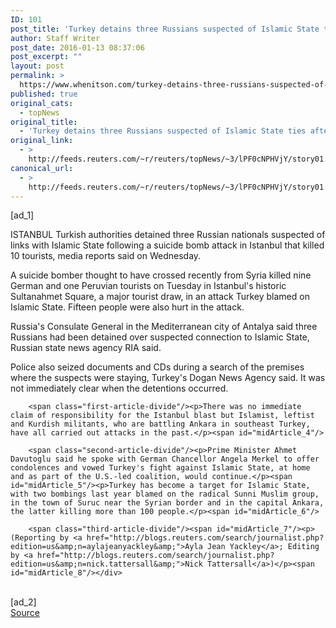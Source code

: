 ```yaml
---
ID: 101
post_title: 'Turkey detains three Russians suspected of Islamic State ties after Istanbul bomb: media'
author: Staff Writer
post_date: 2016-01-13 08:37:06
post_excerpt: ""
layout: post
permalink: >
  https://www.whenitson.com/turkey-detains-three-russians-suspected-of-islamic-state-ties-after-istanbul-bomb-media/
published: true
original_cats:
  - topNews
original_title:
  - 'Turkey detains three Russians suspected of Islamic State ties after Istanbul bomb: media'
original_link:
  - >
    http://feeds.reuters.com/~r/reuters/topNews/~3/lPF0cNPHVjY/story01.htm
canonical_url:
  - >
    http://feeds.reuters.com/~r/reuters/topNews/~3/lPF0cNPHVjY/story01.htm
---
```

 [ad_1]
<br><div id="articleText">
<span id="midArticle_start"/>

<span class="focusParagraph" readability="5"><p><span class="articleLocation">ISTANBUL</span> Turkish authorities detained three Russian nationals suspected of links with Islamic State following a suicide bomb attack in Istanbul that killed 10 tourists, media reports said on Wednesday.</p></span><span id="midArticle_0"/><p>A suicide bomber thought to have crossed recently from Syria killed nine German and one Peruvian tourists on Tuesday in Istanbul's historic Sultanahmet Square, a major tourist draw, in an attack Turkey blamed on Islamic State. Fifteen people were also hurt in the attack.</p><span id="midArticle_1"/><p>Russia's Consulate General in the Mediterranean city of Antalya said three Russians had been detained over suspected connection to Islamic State, Russian state news agency RIA said.</p><span id="midArticle_2"/><p>Police also seized documents and CDs during a search of the premises where the suspects were staying, Turkey's Dogan News Agency said. It was not immediately clear when the detentions occurred. </p><span id="midArticle_3"/>
        
        <span class="first-article-divide"/><p>There was no immediate claim of responsibility for the Istanbul blast but Islamist, leftist and Kurdish militants, who are battling Ankara in southeast Turkey, have all carried out attacks in the past.</p><span id="midArticle_4"/>
        
        <span class="second-article-divide"/><p>Prime Minister Ahmet Davutoglu said he spoke with German Chancellor Angela Merkel to offer condolences and vowed Turkey's fight against Islamic State, at home and as part of the U.S.-led coalition, would continue.</p><span id="midArticle_5"/><p>Turkey has become a target for Islamic State, with two bombings last year blamed on the radical Sunni Muslim group, in the town of Suruc near the Syrian border and in the capital Ankara, the latter killing more than 100 people.</p><span id="midArticle_6"/>
        
        <span class="third-article-divide"/><span id="midArticle_7"/><p> (Reporting by <a href="http://blogs.reuters.com/search/journalist.php?edition=us&amp;n=aylajeanyackley&amp;">Ayla Jean Yackley</a>; Editing by <a href="http://blogs.reuters.com/search/journalist.php?edition=us&amp;n=nick.tattersall&amp;">Nick Tattersall</a>)</p><span id="midArticle_8"/></div>
<br>[ad_2]
<br><a href="http://feeds.reuters.com/~r/reuters/topNews/~3/lPF0cNPHVjY/story01.htm">Source </a>